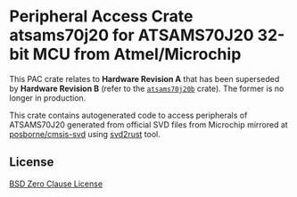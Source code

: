 # Peripheral Access Crate atsams70j20 for ATSAMS70J20 32-bit MCU from Atmel/Microchip

This PAC crate relates to **Hardware Revision A** that has been superseded by **Hardware Revision B** (refer to the [`atsams70j20b`](https://https://crates.io/crates/atsams70j20b) crate). The former is no longer in production.

This crate contains autogenerated code to access peripherals of ATSAMS70J20 generated from official SVD files from Microchip mirrored at [posborne/cmsis-svd](https://github.com/posborne/cmsis-svd) using [svd2rust](https://github.com/rust-embedded/svd2rust/) tool.

## License

[BSD Zero Clause License](https://choosealicense.com/licenses/0bsd/)
